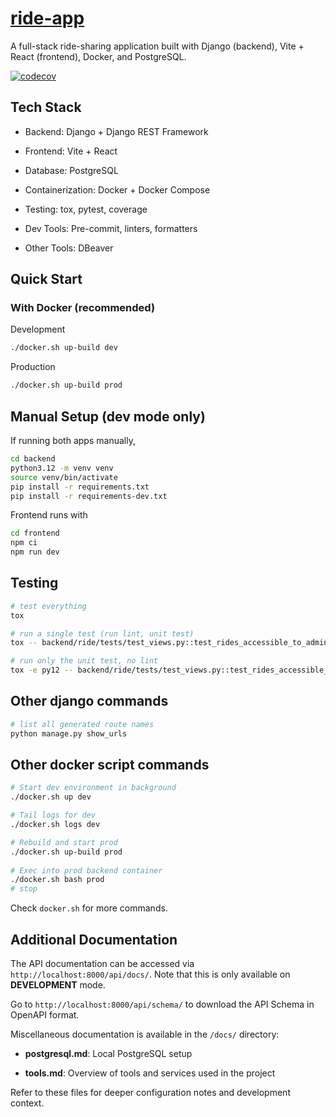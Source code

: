 # [ride-app](https://github.com/devvienxyz/ride-app)

A full-stack ride-sharing application built with Django (backend), Vite + React (frontend), Docker, and PostgreSQL.

[![codecov](https://codecov.io/gh/devvienxyz/ride-app/branch/main/graph/badge.svg)](https://codecov.io/gh/devvienxyz/ride-app)

## Tech Stack

- Backend: Django + Django REST Framework

- Frontend: Vite + React

- Database: PostgreSQL

- Containerization: Docker + Docker Compose

- Testing: tox, pytest, coverage

- Dev Tools: Pre-commit, linters, formatters

- Other Tools: DBeaver

## Quick Start

### With Docker (recommended)

Development

```bash
./docker.sh up-build dev
```

Production

```bash
./docker.sh up-build prod
```

## Manual Setup (dev mode only)

If running both apps manually,

```bash
cd backend
python3.12 -m venv venv
source venv/bin/activate
pip install -r requirements.txt
pip install -r requirements-dev.txt
```

Frontend runs with

```bash
cd frontend
npm ci
npm run dev
```

## Testing

```bash
# test everything
tox

# run a single test (run lint, unit test)
tox -- backend/ride/tests/test_views.py::test_rides_accessible_to_admin_only

# run only the unit test, no lint
tox -e py12 -- backend/ride/tests/test_views.py::test_rides_accessible_to_admin_only
```

## Other django commands

```bash
# list all generated route names
python manage.py show_urls
```


## Other docker script commands

```bash
# Start dev environment in background
./docker.sh up dev

# Tail logs for dev
./docker.sh logs dev

# Rebuild and start prod
./docker.sh up-build prod
 
# Exec into prod backend container
./docker.sh bash prod
# stop 
```

Check `docker.sh` for more commands.

## Additional Documentation

The API documentation can be accessed via `http://localhost:8000/api/docs/`. Note that this is only available on **DEVELOPMENT** mode.

Go to `http://localhost:8000/api/schema/` to download the API Schema in OpenAPI format.

Miscellaneous documentation is available in the `/docs/` directory:

- **postgresql.md**: Local PostgreSQL setup

- **tools.md**: Overview of tools and services used in the project

Refer to these files for deeper configuration notes and development context.
